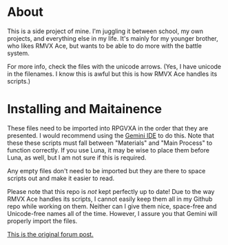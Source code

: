 # About

This is a side project of mine. I'm juggling it between school, my own projects,
and everything else in my life. It's mainly for my younger brother, who likes
RMVX Ace, but wants to be able to do more with the battle system.

For more info, check the files with the unicode arrows. (Yes, I have unicode in
the filenames. I know this is awful but this is how RMVX Ace handles its
scripts.)


# Installing and Maitainence

These files need to be imported into RPGVXA in the order that they are
presented. I would recommend using the [Gemini
IDE](https://sourceforge.net/projects/geminieditor/) to do this. Note that these
these scripts must fall between "Materials" and "Main Process" to function
correctly. If you use Luna, it may be wise to place them before Luna, as well,
but I am not sure if this is required.

Any empty files don't need to be imported but they are there to space scripts
out and make it easier to read.

Please note that this repo is *not* kept perfectly up to date! Due to the way
RMVX Ace handles its scripts, I cannot easily keep them all in my Github repo
while working on them. Neither can I give them nice, space-free and Unicode-free
names all of the time. However, I assure you that Gemini will properly import
the files.

[This is the original forum
post.](https://forums.rpgmakerweb.com/index.php?threads/mars-battle-engine.83341/)
